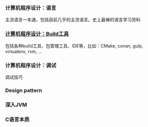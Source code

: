 ### 计算机程序设计：语言
主流语言一本通，包括目前几乎的主流语言。史上最棒的语言学习资料
<!--
Awk
Bash
Basic
C/C++
C#
Erlang
Go
Groovy
Haskell
HTML/CSS
Java
JavaScript
Lisp/Clojure
Lua
Matlab
Perl
PHP
PowerShell
Python
R
Ruby
Rust
Scala
SQL
Swift
TypeScript
-->

### [计算机程序设计：Build工具](build)
包括各种build工具、包管理工具、IDE等，比如：CMake, conan, gulp, virtualenv, rvm, ...

### 计算机程序设计：调试
调试技巧

### Design pattern

### 深入JVM

### C语言本质
